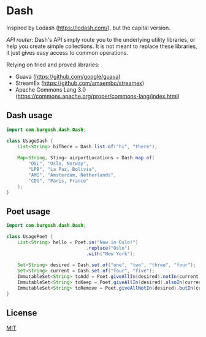 # Dash

Inspired by Lodash (https://lodash.com/), but the capital version.

*API router*: Dash's API simply route you to the underlying utility libraries, or help you create simple collections. It is not meant to replace these libraries, it just gives easy access to common operations.

Relying on tried and proved libraries:
* Guava (https://github.com/google/guava)
* StreamEx (https://github.com/amaembo/streamex)
* Apache Commons Lang 3.0 (https://commons.apache.org/proper/commons-lang/index.html)

## Dash usage

```Java
import com.burgosh.dash.Dash;

class UsageDash {
    List<String> hiThere = Dash.list.of("hi", "there");
    
    Map<String, Sting> airportLocations = Dash.map.of(
        "OSL", "Oslo, Norway",
        "LPB", "La Paz, Bolivia",
        "AMS", "Amsterdam, Netherlands",
        "CDG", "Paris, France"
    );
}
```

## Poet usage

```Java
import com.burgosh.dash.Dash;

class UsagePoet {
    List<String> hello = Poet.in("Now in Oslo!")
                             .replace("Oslo")
                             .with("New York");
    
    Set<String> desired = Dash.set.of("one", "two", "three", "four");
    Set<String> current = Dash.set.of("four", "five");
    ImmutableSet<String> toAdd = Poet.giveAllIn(desired).notIn(current);
    ImmutableSet<String> toKeep = Poet.giveAllIn(desired).alsoIn(current);
    ImmutableSet<String> toRemove = Poet.giveAllNotIn(desired).butIn(current);
}
```

## License
[MIT](https://choosealicense.com/licenses/mit/)
